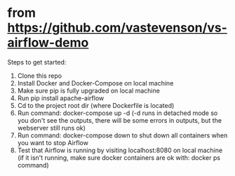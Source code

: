 # from https://github.com/vastevenson/vs-airflow-demo

Steps to get started:
1. Clone this repo
2. Install Docker and Docker-Compose on local machine
3. Make sure pip is fully upgraded on local machine
4. Run pip install apache-airflow
5. Cd to the project root dir (where Dockerfile is located)
6. Run command: docker-compose up -d (-d runs in detached mode so you don't see the outputs, there will be some errors in outputs, but the webserver still runs ok)
7. Run command: docker-compose down to shut down all containers when you want to stop Airflow
8. Test that Airflow is running by visiting localhost:8080 on local machine (if it isn't running, make sure docker containers are ok with: docker ps command)